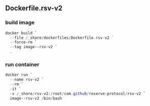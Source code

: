 ## Dockerfile.rsv-v2

### build image

```powershell
docker build `
  --file /_share/dockerfiles/Dockerfile.rsv-v2 `
  --force-rm `
  --tag image--rsv-v2 `
  .
```

### run container

```powershell
docker run `
  --name rsv-v2 `
  --rm `
  -it `
  -v /_share/rsv-v2:/root/com.github/reserve-protocol/rsv-v2 `
  image--rsv-v2 /bin/bash
```
